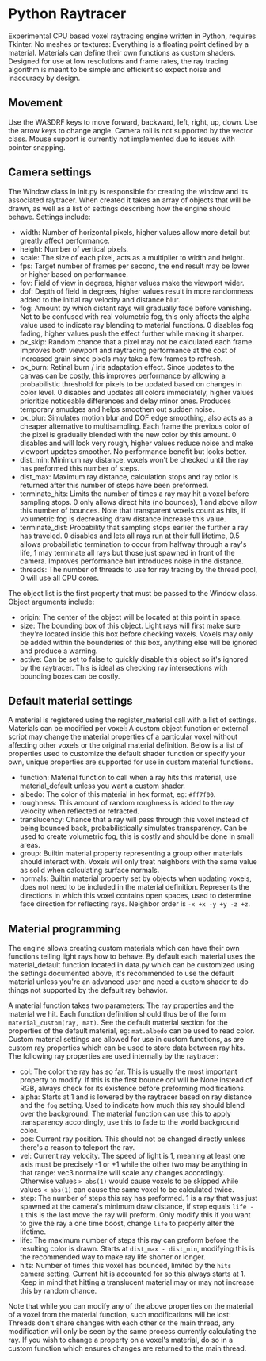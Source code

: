 # Python Raytracer

Experimental CPU based voxel raytracing engine written in Python, requires Tkinter. No meshes or textures: Everything is a floating point defined by a material. Materials can define their own functions as custom shaders. Designed for use at low resolutions and frame rates, the ray tracing algorithm is meant to be simple and efficient so expect noise and inaccuracy by design.

## Movement

Use the WASDRF keys to move forward, backward, left, right, up, down. Use the arrow keys to change angle. Camera roll is not supported by the vector class. Mouse support is currently not implemented due to issues with pointer snapping.

## Camera settings

The Window class in init.py is responsible for creating the window and its associated raytracer. When created it takes an array of objects that will be drawn, as well as a list of settings describing how the engine should behave. Settings include:

  - width: Number of horizontal pixels, higher values allow more detail but greatly affect performance.
  - height: Number of vertical pixels.
  - scale: The size of each pixel, acts as a multiplier to width and height.
  - fps: Target number of frames per second, the end result may be lower or higher based on performance.
  - fov: Field of view in degrees, higher values make the viewport wider.
  - dof: Depth of field in degrees, higher values result in more randomness added to the initial ray velocity and distance blur.
  - fog: Amount by which distant rays will gradually fade before vanishing. Not to be confused with real volumetric fog, this only affects the alpha value used to indicate ray blending to material functions. 0 disables fog fading, higher values push the effect further while making it sharper.
  - px_skip: Random chance that a pixel may not be calculated each frame. Improves both viewport and raytracing performance at the cost of increased grain since pixels may take a few frames to refresh.
  - px_burn: Retinal burn / iris adaptation effect. Since updates to the canvas can be costly, this improves performance by allowing a probabilistic threshold for pixels to be updated based on changes in color level. 0 disables and updates all colors immediately, higher values prioritize noticeable differences and delay minor ones. Produces temporary smudges and helps smoothen out sudden noise.
  - px_blur: Simulates motion blur and DOF edge smoothing, also acts as a cheaper alternative to multisampling. Each frame the previous color of the pixel is gradually blended with the new color by this amount. 0 disables and will look very rough, higher values reduce noise and make viewport updates smoother. No performance benefit but looks better.
  - dist_min: Minimum ray distance, voxels won't be checked until the ray has preformed this number of steps.
  - dist_max: Maximum ray distance, calculation stops and ray color is returned after this number of steps have been preformed.
  - terminate_hits: Limits the number of times a ray may hit a voxel before sampling stops. 0 only allows direct hits (no bounces), 1 and above allow this number of bounces. Note that transparent voxels count as hits, if volumetric fog is decreasing draw distance increase this value.
  - terminate_dist: Probability that sampling stops earlier the further a ray has traveled. 0 disables and lets all rays run at their full lifetime, 0.5 allows probabilistic termination to occur from halfway through a ray's life, 1 may terminate all rays but those just spawned in front of the camera. Improves performance but introduces noise in the distance.
  - threads: The number of threads to use for ray tracing by the thread pool, 0 will use all CPU cores.

The object list is the first property that must be passed to the Window class. Object arguments include:

  - origin: The center of the object will be located at this point in space.
  - size: The bounding box of this object. Light rays will first make sure they're located inside this box before checking voxels. Voxels may only be added within the bounderies of this box, anything else will be ignored and produce a warning.
  - active: Can be set to false to quickly disable this object so it's ignored by the raytracer. This is ideal as checking ray intersections with bounding boxes can be costly.

## Default material settings

A material is registered using the register_material call with a list of settings. Materials can be modified per voxel: A custom object function or external script may change the material properties of a particular voxel without affecting other voxels or the original material definition. Below is a list of properties used to customize the default shader function or specify your own, unique properties are supported for use in custom material functions.

  - function: Material function to call when a ray hits this material, use material_default unless you want a custom shader. 
  - albedo: The color of this material in hex format, eg: `#ff7f00`.
  - roughness: This amount of random roughness is added to the ray velocity when reflected or refracted.
  - translucency: Chance that a ray will pass through this voxel instead of being bounced back, probabilistically simulates transparency. Can be used to create volumetric fog, this is costly and should be done in small areas.
  - group: Builtin material property representing a group other materials should interact with. Voxels will only treat neighbors with the same value as solid when calculating surface normals.
  - normals: Builtin material property set by objects when updating voxels, does not need to be included in the material definition. Represents the directions in which this voxel contains open spaces, used to determine face direction for reflecting rays. Neighbor order is `-x +x -y +y -z +z`.

## Material programming

The engine allows creating custom materials which can have their own functions telling light rays how to behave. By default each material uses the material_default function located in data.py which can be customized using the settings documented above, it's recommended to use the default material unless you're an advanced user and need a custom shader to do things not supported by the default ray behavior.

A material function takes two parameters: The ray properties and the material we hit. Each function definition should thus be of the form `material_custom(ray, mat)`. See the default material section for the properties of the default material, eg: `mat.albedo` can be used to read color. Custom material settings are allowed for use in custom functions, as are custom ray properties which can be used to store data between ray hits. The following ray properties are used internally by the raytracer:

  - col: The color the ray has so far. This is usually the most important property to modify. If this is the first bounce col will be None instead of RGB, always check for its existence before preforming modifications.
  - alpha: Starts at 1 and is lowered by the raytracer based on ray distance and the `fog` setting. Used to indicate how much this ray should blend over the background: The material function can use this to apply transparency accordingly, use this to fade to the world background color.
  - pos: Current ray position. This should not be changed directly unless there's a reason to teleport the ray.
  - vel: Current ray velocity. The speed of light is 1, meaning at least one axis must be precisely -1 or +1 while the other two may be anything in that range: vec3.normalize will scale any changes accordingly. Otherwise values `> abs(1)` would cause voxels to be skipped while values `< abs(1)` can cause the same voxel to be calculated twice.
  - step: The number of steps this ray has preformed. 1 is a ray that was just spawned at the camera's minimum draw distance, if `step` equals `life - 1` this is the last move the ray will preform. Only modify this if you want to give the ray a one time boost, change `life` to properly alter the lifetime.
  - life: The maximum number of steps this ray can preform before the resulting color is drawn. Starts at `dist_max - dist_min`, modifying this is the recommended way to make ray life shorter or longer.
  - hits: Number of times this voxel has bounced, limited by the `hits` camera setting. Current hit is accounted for so this always starts at 1. Keep in mind that hitting a translucent material may or may not increase this by random chance.

Note that while you can modify any of the above properties on the material of a voxel from the material function, such modifications will be lost: Threads don't share changes with each other or the main thread, any modification will only be seen by the same process currently calculating the ray. If you wish to change a property on a voxel's material, do so in a custom function which ensures changes are returned to the main thread.
